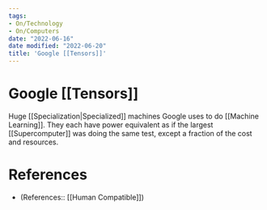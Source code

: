 ```yaml
---
tags:
- On/Technology
- On/Computers
date: "2022-06-16"
date modified: "2022-06-20"
title: 'Google [[Tensors]]'
---
```


# Google [[Tensors]]
Huge [[Specialization|Specialized]] machines Google uses to do [[Machine Learning]]. They each have power equivalent as if the largest [[Supercomputer]] was doing the same test, except a fraction of the cost and resources.

# References
- (References:: [[Human Compatible]])
